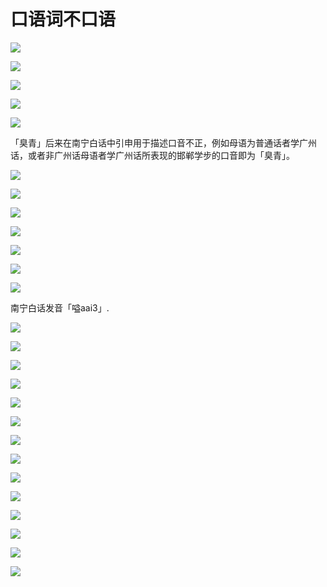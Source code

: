 # 口语词不口语

![](http://pcj4g4ziw.bkt.clouddn.com/image/section2.11/import.png)

![](http://pcj4g4ziw.bkt.clouddn.com/image/section2.11/import2.png)

![](http://pcj4g4ziw.bkt.clouddn.com/image/section2.11/import3.png)

![](http://pcj4g4ziw.bkt.clouddn.com/image/section2.11/import4.png)

![](http://pcj4g4ziw.bkt.clouddn.com/image/section2.11/import5.png)

「臭青」后来在南宁白话中引申用于描述口音不正，例如母语为普通话者学广州话，或者非广州话母语者学广州话所表现的邯郸学步的口音即为「臭青」。

![](http://pcj4g4ziw.bkt.clouddn.com/image/section2.11/import6.png)

![](http://pcj4g4ziw.bkt.clouddn.com/image/section2.11/import7.png)

![](http://pcj4g4ziw.bkt.clouddn.com/image/section2.11/import8.png)

![](http://pcj4g4ziw.bkt.clouddn.com/image/section2.11/import9.png)

![](http://pcj4g4ziw.bkt.clouddn.com/image/section2.11/import10.png)

![](http://pcj4g4ziw.bkt.clouddn.com/image/section2.11/import11.png)

![](http://pcj4g4ziw.bkt.clouddn.com/image/section2.11/import17.png)

南宁白话发音「嗌aai3」.

![](http://pcj4g4ziw.bkt.clouddn.com/image/section2.11/import18.png)

![](http://pcj4g4ziw.bkt.clouddn.com/image/section2.11/import19.png)

![](http://pcj4g4ziw.bkt.clouddn.com/image/section2.11/import19-1.png)

![](http://pcj4g4ziw.bkt.clouddn.com/image/section2.11/import20.png)

![](http://pcj4g4ziw.bkt.clouddn.com/image/section2.11/import21.png)

![](http://pcj4g4ziw.bkt.clouddn.com/image/section2.11/import22.png)

![](http://pcj4g4ziw.bkt.clouddn.com/image/section2.11/import23.png)

![](http://pcj4g4ziw.bkt.clouddn.com/image/section2.11/import24.png)

![](http://pcj4g4ziw.bkt.clouddn.com/image/section2.11/import25.png)

![](http://pcj4g4ziw.bkt.clouddn.com/image/section2.11/import26.png)

![](http://pcj4g4ziw.bkt.clouddn.com/image/section2.11/import27.png)

![](http://pcj4g4ziw.bkt.clouddn.com/image/section2.11/import28.png)

![](http://pcj4g4ziw.bkt.clouddn.com/image/section2.11/import29.png)

![](http://pcj4g4ziw.bkt.clouddn.com/image/section2.11/import30.png)

